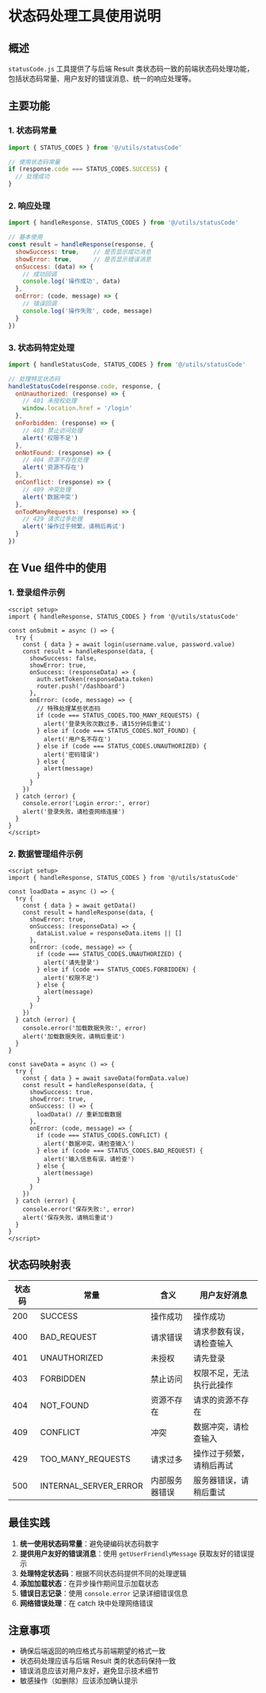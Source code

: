 # 状态码处理工具使用说明

## 概述

`statusCode.js` 工具提供了与后端 Result 类状态码一致的前端状态码处理功能，包括状态码常量、用户友好的错误消息、统一的响应处理等。

## 主要功能

### 1. 状态码常量

```javascript
import { STATUS_CODES } from '@/utils/statusCode'

// 使用状态码常量
if (response.code === STATUS_CODES.SUCCESS) {
  // 处理成功
}
```

### 2. 响应处理

```javascript
import { handleResponse, STATUS_CODES } from '@/utils/statusCode'

// 基本使用
const result = handleResponse(response, {
  showSuccess: true,    // 是否显示成功消息
  showError: true,      // 是否显示错误消息
  onSuccess: (data) => {
    // 成功回调
    console.log('操作成功', data)
  },
  onError: (code, message) => {
    // 错误回调
    console.log('操作失败', code, message)
  }
})
```

### 3. 状态码特定处理

```javascript
import { handleStatusCode, STATUS_CODES } from '@/utils/statusCode'

// 处理特定状态码
handleStatusCode(response.code, response, {
  onUnauthorized: (response) => {
    // 401 未授权处理
    window.location.href = '/login'
  },
  onForbidden: (response) => {
    // 403 禁止访问处理
    alert('权限不足')
  },
  onNotFound: (response) => {
    // 404 资源不存在处理
    alert('资源不存在')
  },
  onConflict: (response) => {
    // 409 冲突处理
    alert('数据冲突')
  },
  onTooManyRequests: (response) => {
    // 429 请求过多处理
    alert('操作过于频繁，请稍后再试')
  }
})
```

## 在 Vue 组件中的使用

### 1. 登录组件示例

```vue
<script setup>
import { handleResponse, STATUS_CODES } from '@/utils/statusCode'

const onSubmit = async () => {
  try {
    const { data } = await login(username.value, password.value)
    const result = handleResponse(data, {
      showSuccess: false,
      showError: true,
      onSuccess: (responseData) => {
        auth.setToken(responseData.token)
        router.push('/dashboard')
      },
      onError: (code, message) => {
        // 特殊处理某些状态码
        if (code === STATUS_CODES.TOO_MANY_REQUESTS) {
          alert('登录失败次数过多，请15分钟后重试')
        } else if (code === STATUS_CODES.NOT_FOUND) {
          alert('用户名不存在')
        } else if (code === STATUS_CODES.UNAUTHORIZED) {
          alert('密码错误')
        } else {
          alert(message)
        }
      }
    })
  } catch (error) {
    console.error('Login error:', error)
    alert('登录失败，请检查网络连接')
  }
}
</script>
```

### 2. 数据管理组件示例

```vue
<script setup>
import { handleResponse, STATUS_CODES } from '@/utils/statusCode'

const loadData = async () => {
  try {
    const { data } = await getData()
    const result = handleResponse(data, {
      showError: true,
      onSuccess: (responseData) => {
        dataList.value = responseData.items || []
      },
      onError: (code, message) => {
        if (code === STATUS_CODES.UNAUTHORIZED) {
          alert('请先登录')
        } else if (code === STATUS_CODES.FORBIDDEN) {
          alert('权限不足')
        } else {
          alert(message)
        }
      }
    })
  } catch (error) {
    console.error('加载数据失败:', error)
    alert('加载数据失败，请稍后重试')
  }
}

const saveData = async () => {
  try {
    const { data } = await saveData(formData.value)
    const result = handleResponse(data, {
      showSuccess: true,
      showError: true,
      onSuccess: () => {
        loadData() // 重新加载数据
      },
      onError: (code, message) => {
        if (code === STATUS_CODES.CONFLICT) {
          alert('数据冲突，请检查输入')
        } else if (code === STATUS_CODES.BAD_REQUEST) {
          alert('输入信息有误，请检查')
        } else {
          alert(message)
        }
      }
    })
  } catch (error) {
    console.error('保存失败:', error)
    alert('保存失败，请稍后重试')
  }
}
</script>
```

## 状态码映射表

| 状态码 | 常量 | 含义 | 用户友好消息 |
|--------|------|------|-------------|
| 200 | SUCCESS | 操作成功 | 操作成功 |
| 400 | BAD_REQUEST | 请求错误 | 请求参数有误，请检查输入 |
| 401 | UNAUTHORIZED | 未授权 | 请先登录 |
| 403 | FORBIDDEN | 禁止访问 | 权限不足，无法执行此操作 |
| 404 | NOT_FOUND | 资源不存在 | 请求的资源不存在 |
| 409 | CONFLICT | 冲突 | 数据冲突，请检查输入 |
| 429 | TOO_MANY_REQUESTS | 请求过多 | 操作过于频繁，请稍后再试 |
| 500 | INTERNAL_SERVER_ERROR | 内部服务器错误 | 服务器错误，请稍后重试 |

## 最佳实践

1. **统一使用状态码常量**：避免硬编码状态码数字
2. **提供用户友好的错误消息**：使用 `getUserFriendlyMessage` 获取友好的错误提示
3. **处理特定状态码**：根据不同状态码提供不同的处理逻辑
4. **添加加载状态**：在异步操作期间显示加载状态
5. **错误日志记录**：使用 `console.error` 记录详细错误信息
6. **网络错误处理**：在 catch 块中处理网络错误

## 注意事项

- 确保后端返回的响应格式与前端期望的格式一致
- 状态码处理应该与后端 Result 类的状态码保持一致
- 错误消息应该对用户友好，避免显示技术细节
- 敏感操作（如删除）应该添加确认提示
